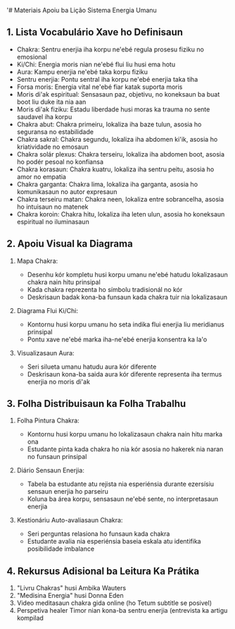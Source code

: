 '# Materiais Apoiu ba Lição Sistema Energia Umanu 

## 1. Lista Vocabulário Xave ho Definisaun

- Chakra: Sentru enerjia iha korpu ne'ebé regula prosesu fiziku no emosional
- Ki/Chi: Energia moris nian ne'ebé flui liu husi ema hotu
- Aura: Kampu enerjia ne'ebé taka korpu fiziku
- Sentru enerjia: Pontu sentral iha korpu ne'ebé enerjia taka tiha
- Forsa moris: Energia vital ne'ebé fiar katak suporta moris
- Moris di'ak espiritual: Sensasaun paz, objetivu, no koneksaun ba buat boot liu duke ita nia aan
- Moris di'ak fiziku: Estadu liberdade husi moras ka trauma no sente saudavel iha korpu
- Chakra abut: Chakra primeiru, lokaliza iha baze tulun, asosia ho seguransa no estabilidade
- Chakra sakral: Chakra segundu, lokaliza iha abdomen ki'ik, asosia ho kriatividade no emosaun
- Chakra solár plexus: Chakra terseiru, lokaliza iha abdomen boot, asosia ho podér pesoal no konfiansa
- Chakra korasaun: Chakra kuatru, lokaliza iha sentru peitu, asosia ho amor no empatia
- Chakra garganta: Chakra lima, lokaliza iha garganta, asosia ho komunikasaun no autor expresaun
- Chakra terseiru matan: Chakra neen, lokaliza entre sobrancelha, asosia ho intuisaun no matenek
- Chakra koroin: Chakra hitu, lokaliza iha leten ulun, asosia ho koneksaun espiritual no iluminasaun

## 2. Apoiu Visual ka Diagrama

1. Mapa Chakra:
   - Desenhu kór kompletu husi korpu umanu ne'ebé hatudu lokalizasaun chakra nain hitu prinsipal
   - Kada chakra reprezenta ho símbolu tradisionál no kór
   - Deskrisaun badak kona-ba funsaun kada chakra tuir nia lokalizasaun

2. Diagrama Flui Ki/Chi:
   - Kontornu husi korpu umanu ho seta indika flui enerjia liu meridianus prinsipal
   - Pontu xave ne'ebé marka iha-ne'ebé enerjia konsentra ka la'o

3. Visualizasaun Aura:
   - Seri silueta umanu hatudu aura kór diferente
   - Deskrisaun kona-ba saida aura kór diferente representa iha termus enerjia no moris di'ak

## 3. Folha Distribuisaun ka Folha Trabalhu

1. Folha Pintura Chakra:
   - Kontornu husi korpu umanu ho lokalizasaun chakra nain hitu marka ona
   - Estudante pinta kada chakra ho nia kór asosia no hakerek nia naran no funsaun prinsipal

2. Diário Sensaun Enerjia:
   - Tabela ba estudante atu rejista nia esperiénsia durante ezersísiu sensaun enerjia ho parseiru
   - Koluna ba área korpu, sensasaun ne'ebé sente, no interpretasaun enerjia

3. Kestionáriu Auto-avaliasaun Chakra:
   - Seri perguntas relasiona ho funsaun kada chakra
   - Estudante avalia nia esperiénsia baseia eskala atu identifika posibilidade imbalance

## 4. Rekursus Adisional ba Leitura Ka Prátika

1. "Livru Chakras" husi Ambika Wauters
2. "Medisina Energia" husi Donna Eden
3. Video meditasaun chakra gida online (ho Tetum subtitle se posivel)
4. Perspetiva healer Timor nian kona-ba sentru enerjia (entrevista ka artigu kompilad
